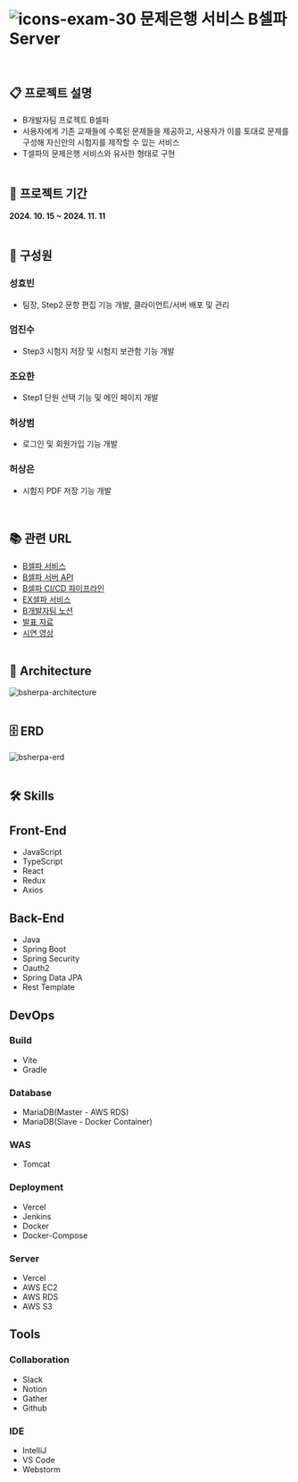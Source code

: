 # ![icons-exam-30](https://github.com/user-attachments/assets/2d2249d7-5140-4556-8f7f-9c335ca660a3) 문제은행 서비스 B셀파 Server<br><br>

## 📋 프로젝트 설명
- B개발자팀 프로젝트 B셀파
- 사용자에게 기존 교재들에 수록된 문제들을 제공하고, 사용자가 이를 토대로 문제를 구성해 자신만의 시험지를 제작할 수 있는 서비스
- T셀파의 문제은행 서비스와 유사한 형태로 구현
  <br><br>

## 📅 프로젝트 기간
<b>2024. 10. 15 ~ 2024. 11. 11</b>
<br><br>

## 👫 구성원

### 성효빈
- 팀장, Step2 문항 편집 기능 개발, 클라이언트/서버 배포 및 관리

### 엄진수
- Step3 시험지 저장 및 시험지 보관함 기능 개발

### 조요한
- Step1 단원 선택 기능 및 메인 페이지 개발

### 허상범
- 로그인 및 회원가입 기능 개발

### 허상은
- 시험지 PDF 저장 기능 개발

  <br>

## 📚 관련 URL

- [B셀파 서비스](https://bsherpa.com)
- [B셀파 서버 API](https://bsherpa.duckdns.org/swagger-ui/index.html)
- [B셀파 CI/CD 파이프라인](http://hyobin-jenkins.duckdns.org:8080/job/bsherpa)
- [EX셀파 서비스](https://exsherpa.com)
- [B개발자팀 노션](https://www.notion.so/B-e-GAEBALJA-123c5942ff2c80a8aac2cd410ff7fb4d)
- [발표 자료](https://www.canva.com/design/DAGWD1LaIIM/_NCQC7H3Nb6X0bD_ufa36A/edit?ui=eyJEIjp7IlQiOnsiQSI6IlBCRHRIY1MxbjlqMzF4OHgifX19)
- [시연 영상](https://youtu.be/tuUKSYSd1go)
  <br><br>

## 🗼 Architecture
![bsherpa-architecture](https://github.com/user-attachments/assets/23a060f9-59e5-4046-97e9-3b54fb4d0069)
<br><br>

## 🗄️ ERD
![bsherpa-erd](https://github.com/user-attachments/assets/19cd2577-01af-4a50-a2f2-3fea50be82d2)
<br><br>

## 🛠️ Skills

## Front-End
- JavaScript
- TypeScript
- React
- Redux
- Axios
  <br>

## Back-End
- Java
- Spring Boot
- Spring Security
- Oauth2
- Spring Data JPA
- Rest Template
  <br>

## DevOps

### Build
- Vite
- Gradle

### Database
- MariaDB(Master - AWS RDS)
- MariaDB(Slave - Docker Container)

### WAS
- Tomcat

### Deployment
- Vercel
- Jenkins
- Docker
- Docker-Compose

### Server
- Vercel
- AWS EC2
- AWS RDS
- AWS S3
  <br>

## Tools

### Collaboration
- Slack
- Notion
- Gather
- Github

### IDE
- IntelliJ
- VS Code
- Webstorm
